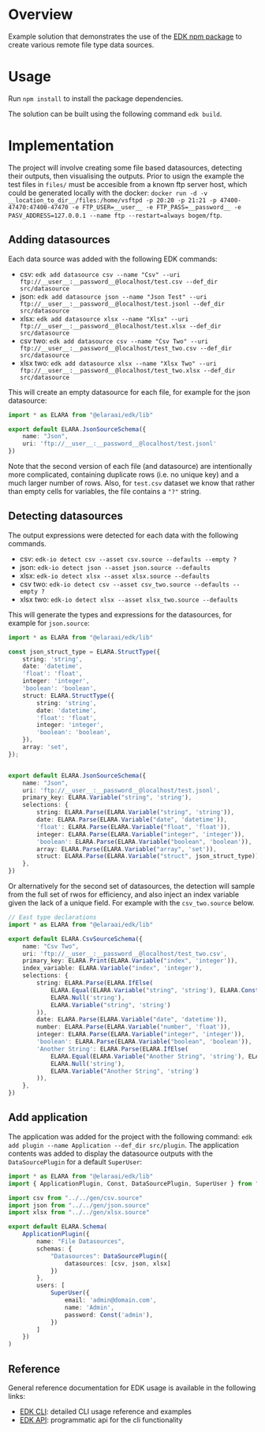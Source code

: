 # Overview

Example solution that demonstrates the use of the [EDK npm package](https://www.npmjs.com/package/@elaraai/edk) to create various remote file type data sources.

# Usage

Run `npm install` to install the package dependencies.

The solution can be built using the following command ```edk build```.

# Implementation
The project will involve creating some file based datasources, detecting their outputs, then visualising the outputs. Prior to usign the example the test files in `files/` must be accesible from a known ftp server host, which could be generated locally with the docker: `docker run -d -v __location_to_dir__/files:/home/vsftpd -p 20:20 -p 21:21 -p 47400-47470:47400-47470 -e FTP_USER=__user__ -e FTP_PASS=__password__ -e PASV_ADDRESS=127.0.0.1 --name ftp --restart=always bogem/ftp`.

## Adding datasources
Each data source was added with the following EDK commands:

- csv: ```edk add datasource csv --name "Csv" --uri ftp://__user__:__password__@localhost/test.csv --def_dir src/datasource```
- json: ```edk add datasource json --name "Json Test" --uri ftp://__user__:__password__@localhost/test.jsonl --def_dir src/datasource```
- xlsx: ```edk add datasource xlsx --name "Xlsx" --uri ftp://__user__:__password__@localhost/test.xlsx --def_dir src/datasource```
- csv two: ```edk add datasource csv --name "Csv Two" --uri ftp://__user__:__password__@localhost/test_two.csv --def_dir src/datasource```
- xlsx two: ```edk add datasource xlsx --name "Xlsx Two" --uri ftp://__user__:__password__@localhost/test_two.xlsx --def_dir src/datasource```

This will create an empty datasource for each file, for example for the json datasource:

```typescript
import * as ELARA from "@elaraai/edk/lib"

export default ELARA.JsonSourceSchema({
    name: "Json",
    uri: 'ftp://__user__:__password__@localhost/test.jsonl'
})
```

Note that the second version of each file (and datasource) are intentionally more complicated, containing duplicate rows (i.e. no unique key) and a much larger number of rows. Also, for `test.csv` dataset we know that rather than empty cells for variables, the file contains a `"?"` string.

## Detecting datasources
The output expressions were detected for each data with the following commands.
- csv: ```edk-io detect csv --asset csv.source --defaults --empty ?```
- json: ```edk-io detect json --asset json.source --defaults```
- xlsx: ```edk-io detect xlsx --asset xlsx.source --defaults```
- csv two: ```edk-io detect csv --asset csv_two.source --defaults --empty ?```
- xlsx two: ```edk-io detect xlsx --asset xlsx_two.source --defaults```

This will generate the types and expressions for the datasources, for example for ```json.source```:

```typescript
import * as ELARA from "@elaraai/edk/lib"

const json_struct_type = ELARA.StructType({
    string: 'string',
    date: 'datetime',
    'float': 'float',
    integer: 'integer',
    'boolean': 'boolean',
    struct: ELARA.StructType({
        string: 'string',
        date: 'datetime',
        'float': 'float',
        integer: 'integer',
        'boolean': 'boolean',
    }),
    array: 'set',
});


export default ELARA.JsonSourceSchema({
    name: "Json",
    uri: 'ftp://__user__:__password__@localhost/test.jsonl',
    primary_key: ELARA.Variable("string", 'string'),
    selections: {
        string: ELARA.Parse(ELARA.Variable("string", 'string')),
        date: ELARA.Parse(ELARA.Variable("date", 'datetime')),
        'float': ELARA.Parse(ELARA.Variable("float", 'float')),
        integer: ELARA.Parse(ELARA.Variable("integer", 'integer')),
        'boolean': ELARA.Parse(ELARA.Variable("boolean", 'boolean')),
        array: ELARA.Parse(ELARA.Variable("array", 'set')),
        struct: ELARA.Parse(ELARA.Variable("struct", json_struct_type)),
    },
})
```
Or alternatively for the second set of datasources, the detection will sample from the full set of rwos for efficiency, and also inject an index variable given the lack of a unique field. For example with the `csv_two.source` below.

```typescript
// East type declarations 
import * as ELARA from "@elaraai/edk/lib"

export default ELARA.CsvSourceSchema({
    name: "Csv Two",
    uri: 'ftp://__user__:__password__@localhost/test_two.csv',
    primary_key: ELARA.Print(ELARA.Variable("index", 'integer')),
    index_variable: ELARA.Variable("index", 'integer'),
    selections: {
        string: ELARA.Parse(ELARA.IfElse(
            ELARA.Equal(ELARA.Variable("string", 'string'), ELARA.Const("?")),
            ELARA.Null('string'),
            ELARA.Variable("string", 'string')
        )),
        date: ELARA.Parse(ELARA.Variable("date", 'datetime')),
        number: ELARA.Parse(ELARA.Variable("number", 'float')),
        integer: ELARA.Parse(ELARA.Variable("integer", 'integer')),
        'boolean': ELARA.Parse(ELARA.Variable("boolean", 'boolean')),
        'Another String': ELARA.Parse(ELARA.IfElse(
            ELARA.Equal(ELARA.Variable("Another String", 'string'), ELARA.Const("?")),
            ELARA.Null('string'),
            ELARA.Variable("Another String", 'string')
        )),
    },
})
```

## Add application
The application was added for the project with the following command: ```edk add plugin --name Application --def_dir src/plugin```. The application contents was added to display the datasource outputs with the ```DataSourcePlugin``` for a default ```SuperUser```:

```typescript
import * as ELARA from "@elaraai/edk/lib"
import { ApplicationPlugin, Const, DataSourcePlugin, SuperUser } from "@elaraai/edk/lib"

import csv from "../../gen/csv.source"
import json from "../../gen/json.source"
import xlsx from "../../gen/xlsx.source"

export default ELARA.Schema(
    ApplicationPlugin({
        name: "File Datasources",
        schemas: {
            "Datasources": DataSourcePlugin({
                datasources: [csv, json, xlsx]
            })
        },
        users: [
            SuperUser({
                email: 'admin@domain.com',
                name: 'Admin',
                password: Const('admin'),
            })
        ]
    })
)
```

## Reference

General reference documentation for EDK usage is available in the following links:
- [EDK CLI](https://elaraai.github.io/docs/cli/cli): detailed CLI usage reference and examples
- [EDK API](https://elaraai.github.io/docs/edk): programmatic api for the cli functionality
